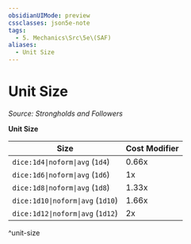 ```yaml
---
obsidianUIMode: preview
cssclasses: json5e-note
tags:
  - 5. Mechanics\Src\5e\(SAF)
aliases:
  - Unit Size
---
```

# Unit Size
*Source: Strongholds and Followers* 

**Unit Size**

| Size | Cost Modifier |
|------|---------------|
| `dice:1d4\|noform\|avg` (`1d4`) | 0.66x |
| `dice:1d6\|noform\|avg` (`1d6`) | 1x |
| `dice:1d8\|noform\|avg` (`1d8`) | 1.33x |
| `dice:1d10\|noform\|avg` (`1d10`) | 1.66x |
| `dice:1d12\|noform\|avg` (`1d12`) | 2x |
^unit-size
